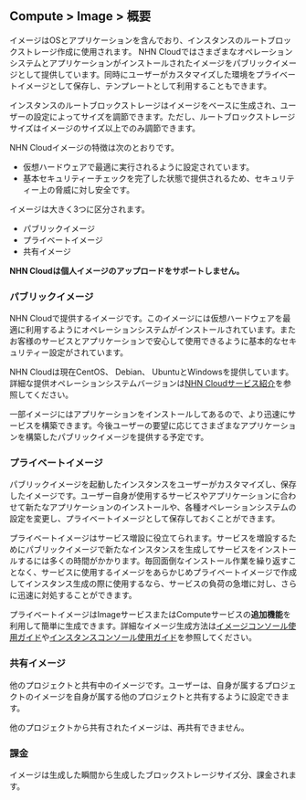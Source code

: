 ## Compute > Image > 概要

イメージはOSとアプリケーションを含んでおり、インスタンスのルートブロックストレージ作成に使用されます。 NHN Cloudではさまざまなオペレーションシステムとアプリケーションがインストールされたイメージをパブリックイメージとして提供しています。同時にユーザーがカスタマイズした環境をプライベートイメージとして保存し、テンプレートとして利用することもできます。

インスタンスのルートブロックストレージはイメージをベースに生成され、ユーザーの設定によってサイズを調節できます。ただし、ルートブロックストレージサイズはイメージのサイズ以上でのみ調節できます。

NHN Cloudイメージの特徴は次のとおりです。

- 仮想ハードウェアで最適に実行されるように設定されています。
- 基本セキュリティーチェックを完了した状態で提供されるため、セキュリティー上の脅威に対し安全です。

イメージは大きく3つに区分されます。

* パブリックイメージ
* プライベートイメージ
* 共有イメージ

**NHN Cloudは個人イメージのアップロードをサポートしません。**

### パブリックイメージ

NHN Cloudで提供するイメージです。このイメージには仮想ハードウェアを最適に利用するようにオペレーションシステムがインストールされています。またお客様のサービスとアプリケーションで安心して使用できるように基本的なセキュリティー設定がされています。

NHN Cloudは現在CentOS、 Debian、 UbuntuとWindowsを提供しています。詳細な提供オペレーションシステムバージョンは[NHN Cloudサービス紹介](https://toast.com/service/compute/instance)を参照してください。

一部イメージにはアプリケーションをインストールしてあるので、より迅速にサービスを構築できます。今後ユーザーの要望に応じてさまざまなアプリケーションを構築したパブリックイメージを提供する予定です。

### プライベートイメージ

パブリックイメージを起動したインスタンスをユーザーがカスタマイズし、保存したイメージです。ユーザー自身が使用するサービスやアプリケーションに合わせて新たなアプリケーションのインストールや、各種オペレーションシステムの設定を変更し、プライベートイメージとして保存しておくことができます。

プライベートイメージはサービス増設に役立てられます。サービスを増設するためにパブリックイメージで新たなインスタンスを生成してサービスをインストールするには多くの時間がかかります。毎回面倒なインストール作業を繰り返すことなく、サービスに使用するイメージをあらかじめプライベートイメージで作成してインスタンス生成の際に使用するなら、サービスの負荷の急増に対し、さらに迅速に対処することができます。

プライベートイメージはImageサービスまたはComputeサービスの**追加機能**を利用して簡単に生成できます。詳細なイメージ生成方法は[イメージコンソール使用ガイド](/Compute/Image/ja/console-guide/)や[インスタンスコンソール使用ガイド](/Compute/Instance/ja/console-guide/)を参照してください。

### 共有イメージ

他のプロジェクトと共有中のイメージです。ユーザーは、自身が属するプロジェクトのイメージを自身が属する他のプロジェクトと共有するように設定できます。

他のプロジェクトから共有されたイメージは、再共有できません。

### 課金

イメージは生成した瞬間から生成したブロックストレージサイズ分、課金されます。
